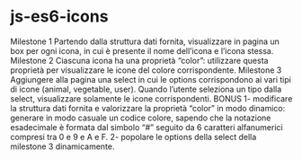 # js-es6-icons

Milestone 1
Partendo dalla struttura dati fornita, visualizzare in pagina un box per ogni icona, in cui è presente il nome dell’icona e l’icona stessa.
Milestone 2
Ciascuna icona ha una proprietà “color”: utilizzare questa proprietà per visualizzare le icone del colore corrispondente.
Milestone 3
Aggiungere alla pagina una select in cui le options corrispondono ai vari tipi di icone (animal, vegetable, user). Quando l’utente seleziona un tipo dalla select, visualizzare solamente le icone corrispondenti.
BONUS
1- modificare la struttura dati fornita e valorizzare la proprietà “color” in modo dinamico: generare in modo casuale un codice colore, sapendo che la notazione esadecimale è formata dal simbolo “#” seguito da 6 caratteri alfanumerici compresi tra 0 e 9 e A e F.
2- popolare le options della select della milestone 3 dinamicamente.